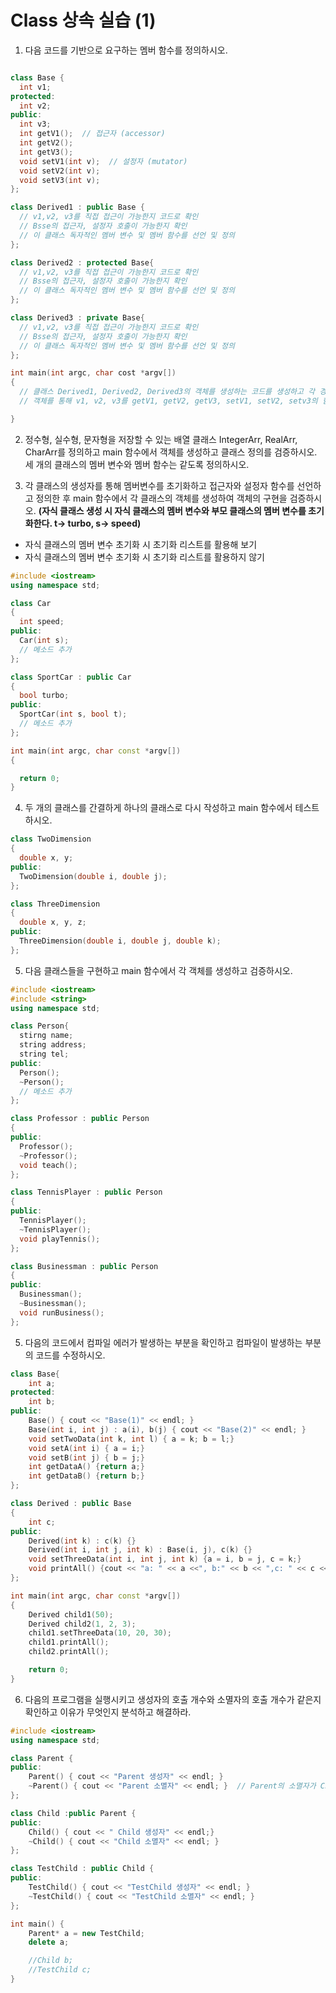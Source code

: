 # Class 상속 실습 (1)

1. 다음 코드를 기반으로 요구하는 멤버 함수를 정의하시오. 
```c++

class Base {
  int v1;
protected:
  int v2;
public:
  int v3;
  int getV1();  // 접근자 (accessor)
  int getV2();
  int getV3();
  void setV1(int v);  // 설정자 (mutator)
  void setV2(int v);
  void setV3(int v);
};

class Derived1 : public Base {
  // v1,v2, v3를 직접 접근이 가능한지 코드로 확인
  // Bsse의 접근자, 설정자 호출이 가능한지 확인
  // 이 클래스 독자적인 멤버 변수 및 멤버 함수를 선언 및 정의   
};

class Derived2 : protected Base{
  // v1,v2, v3를 직접 접근이 가능한지 코드로 확인
  // Bsse의 접근자, 설정자 호출이 가능한지 확인
  // 이 클래스 독자적인 멤버 변수 및 멤버 함수를 선언 및 정의   
};

class Derived3 : private Base{
  // v1,v2, v3를 직접 접근이 가능한지 코드로 확인
  // Bsse의 접근자, 설정자 호출이 가능한지 확인
  // 이 클래스 독자적인 멤버 변수 및 멤버 함수를 선언 및 정의     
};

int main(int argc, char cost *argv[]) 
{
  // 클래스 Derived1, Derived2, Derived3의 객체를 생성하는 코드를 생성하고 각 경우 객체가 생성되는지 확인 
  // 객체를 통해 v1, v2, v3를 getV1, getV2, getV3, setV1, setV2, setv3의 함수를 통해서 접근이 가능한지 확인 하시오.  

}
```
2. 정수형, 실수형, 문자형을 저장할 수 있는 배열 클래스 IntegerArr, RealArr, CharArr를 정의하고 main 함수에서 객체를 생성하고 클래스 정의를 검증하시오. 세 개의 클래스의 멤버 변수와 멤버 함수는 같도록 정의하시오. 

3. 각 클래스의 생성자를 통해 멤버변수를 초기화하고 접근자와 설정자 함수를 선언하고 정의한 후 main 함수에서 각 클래스의 객체를 생성하여 객체의 구현을 검증하시오. 
**(자식 클래스 생성 시 자식 클래스의 멤버 변수와 부모 클래스의 멤버 변수를 초기화한다. t-> turbo, s-> speed)**
  
  - 자식 클래스의 멤버 변수 초기화 시 초기화 리스트를 활용해 보기
  - 자식 클래스의 멤버 변수 초기화 시 초기화 리스트를 활용하지 않기 

```c++
#include <iostream>
using namespace std;

class Car
{ 
  int speed;
public:
  Car(int s);
  // 메소드 추가 
};

class SportCar : public Car
{
  bool turbo;
public:
  SportCar(int s, bool t);
  // 메소드 추가
};

int main(int argc, char const *argv[])
{

  return 0;
}
```

4. 두 개의 클래스를 간결하게 하나의 클래스로 다시 작성하고 main 함수에서 테스트하시오.

```c++
class TwoDimension
{
  double x, y;
public:
  TwoDimension(double i, double j);
};

class ThreeDimension
{
  double x, y, z;
public:
  ThreeDimension(double i, double j, double k);
};
```

5. 다음 클래스들을 구현하고 main 함수에서 각 객체를 생성하고 검증하시오.

```c++
#include <iostream>
#include <string>
using namespace std;

class Person{
  stirng name;
  string address;
  string tel;
public:
  Person();
  ~Person();
  // 메소드 추가
};

class Professor : public Person
{
public:
  Professor();
  ~Professor();
  void teach();
};

class TennisPlayer : public Person
{
public:
  TennisPlayer();
  ~TennisPlayer();
  void playTennis();
};

class Businessman : public Person
{
public:
  Businessman();
  ~Businessman();
  void runBusiness();
};
```
5. 다음의 코드에서 컴파일 에러가 발생하는 부분을 확인하고 컴파일이 발생하는 부분의 코드를 수정하시오.

```c++
class Base{
	int a;
protected:
	int b;
public:
	Base() { cout << "Base(1)" << endl; }
	Base(int i, int j) : a(i), b(j) { cout << "Base(2)" << endl; }
	void setTwoData(int k, int l) { a = k; b = l;}
	void setA(int i) { a = i;}
	void setB(int j) { b = j;}
	int getDataA() {return a;}
	int getDataB() {return b;} 
};

class Derived : public Base 
{
	int c;
public:
	Derived(int k) : c(k) {}
	Derived(int i, int j, int k) : Base(i, j), c(k) {}
	void setThreeData(int i, int j, int k) {a = i, b = j, c = k;}
	void printAll() {cout << "a: " << a <<", b:" << b << ",c: " << c << endl; } 
};

int main(int argc, char const *argv[])
{
	Derived child1(50);
	Derived child2(1, 2, 3);
	child1.setThreeData(10, 20, 30);
	child1.printAll();
	child2.printAll();

	return 0;
}
```
6. 다음의 프로그램을 실행시키고 생성자의 호출 개수와 소멸자의 호출 개수가 같은지 확인하고 이유가 무엇인지 분석하고 해결하라.
	
```c++
#include <iostream>
using namespace std;

class Parent {
public:
	Parent() { cout << "Parent 생성자" << endl; }
	~Parent() { cout << "Parent 소멸자" << endl; }  // Parent의 소멸자가 Child, TestChild의 소멸자와 연계가 필요(virtual)
};

class Child :public Parent {
public:
	Child() { cout << " Child 생성자" << endl;}
	~Child() { cout << "Child 소멸자" << endl; }
};

class TestChild : public Child {
public:
	TestChild() { cout << "TestChild 생성자" << endl; }
	~TestChild() { cout << "TestChild 소멸자" << endl; }
};

int main() {
	Parent* a = new TestChild;
	delete a;

	//Child b;
	//TestChild c;
}
```	
